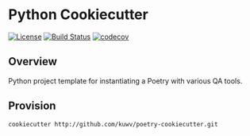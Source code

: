 # Python Cookiecutter

[![License](https://img.shields.io/badge/License-Apache%202.0-blue.svg)](https://opensource.org/licenses/Apache-2.0)
[![Build Status](https://travis-ci.org/kuwv/poetry-cookiecutter.svg?branch=master)](https://travis-ci.org/kuwv/poetry-cookiecutter)
[![codecov](https://codecov.io/gh/kuwv/poetry-cookiecutter/branch/master/graph/badge.svg)](https://codecov.io/gh/kuwv/poetry-cookiecutter)

## Overview

Python project template for instantiating a Poetry with various QA tools.

## Provision

`cookiecutter http://github.com/kuwv/poetry-cookiecutter.git`
